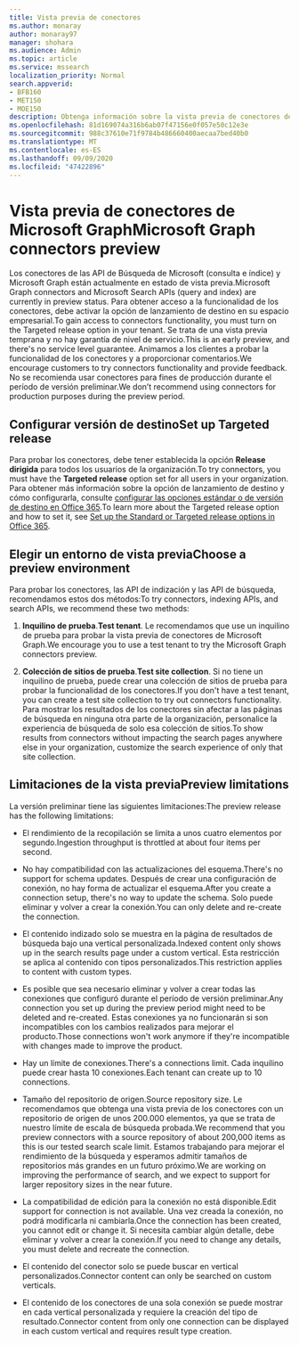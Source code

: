 ```yaml
---
title: Vista previa de conectores
ms.author: monaray
author: monaray97
manager: shohara
ms.audience: Admin
ms.topic: article
ms.service: mssearch
localization_priority: Normal
search.appverid:
- BFB160
- MET150
- MOE150
description: Obtenga información sobre la vista previa de conectores de Microsoft Graph para Microsoft Search.
ms.openlocfilehash: 81d169074a316b6ab07f47156e0f057e50c12e3e
ms.sourcegitcommit: 988c37610e71f9784b486660400aecaa7bed40b0
ms.translationtype: MT
ms.contentlocale: es-ES
ms.lasthandoff: 09/09/2020
ms.locfileid: "47422896"
---
```

# <a name="microsoft-graph-connectors-preview"></a><span data-ttu-id="8a4a8-103">Vista previa de conectores de Microsoft Graph</span><span class="sxs-lookup"><span data-stu-id="8a4a8-103">Microsoft Graph connectors preview</span></span>

<span data-ttu-id="8a4a8-104">Los conectores de las API de Búsqueda de Microsoft (consulta e índice) y Microsoft Graph están actualmente en estado de vista previa.</span><span class="sxs-lookup"><span data-stu-id="8a4a8-104">Microsoft Graph connectors and Microsoft Search APIs (query and index) are currently in preview status.</span></span> <span data-ttu-id="8a4a8-105">Para obtener acceso a la funcionalidad de los conectores, debe activar la opción de lanzamiento de destino en su espacio empresarial.</span><span class="sxs-lookup"><span data-stu-id="8a4a8-105">To gain access to connectors functionality, you must turn on the Targeted release option in your tenant.</span></span> <span data-ttu-id="8a4a8-106">Se trata de una vista previa temprana y no hay garantía de nivel de servicio.</span><span class="sxs-lookup"><span data-stu-id="8a4a8-106">This is an early preview, and there's no service level guarantee.</span></span> <span data-ttu-id="8a4a8-107">Animamos a los clientes a probar la funcionalidad de los conectores y a proporcionar comentarios.</span><span class="sxs-lookup"><span data-stu-id="8a4a8-107">We encourage customers to try connectors functionality and provide feedback.</span></span> <span data-ttu-id="8a4a8-108">No se recomienda usar conectores para fines de producción durante el período de versión preliminar.</span><span class="sxs-lookup"><span data-stu-id="8a4a8-108">We don’t recommend using connectors for production purposes during the preview period.</span></span>

## <a name="set-up-targeted-release"></a><span data-ttu-id="8a4a8-109">Configurar versión de destino</span><span class="sxs-lookup"><span data-stu-id="8a4a8-109">Set up Targeted release</span></span>

<span data-ttu-id="8a4a8-110">Para probar los conectores, debe tener establecida la opción **Release dirigida** para todos los usuarios de la organización.</span><span class="sxs-lookup"><span data-stu-id="8a4a8-110">To try connectors, you must have the **Targeted release** option set for all users in your organization.</span></span> <span data-ttu-id="8a4a8-111">Para obtener más información sobre la opción de lanzamiento de destino y cómo configurarla, consulte [configurar las opciones estándar o de versión de destino en Office 365](https://docs.microsoft.com/office365/admin/manage/release-options-in-office-365?view=o365-worldwide).</span><span class="sxs-lookup"><span data-stu-id="8a4a8-111">To learn more about the Targeted release option and how to set it, see [Set up the Standard or Targeted release options in Office 365](https://docs.microsoft.com/office365/admin/manage/release-options-in-office-365?view=o365-worldwide).</span></span>

## <a name="choose-a-preview-environment"></a><span data-ttu-id="8a4a8-112">Elegir un entorno de vista previa</span><span class="sxs-lookup"><span data-stu-id="8a4a8-112">Choose a preview environment</span></span>

<span data-ttu-id="8a4a8-113">Para probar los conectores, las API de indización y las API de búsqueda, recomendamos estos dos métodos:</span><span class="sxs-lookup"><span data-stu-id="8a4a8-113">To try connectors, indexing APIs, and search APIs, we recommend these two methods:</span></span>

1. <span data-ttu-id="8a4a8-114">**Inquilino de prueba**.</span><span class="sxs-lookup"><span data-stu-id="8a4a8-114">**Test tenant**.</span></span>  <span data-ttu-id="8a4a8-115">Le recomendamos que use un inquilino de prueba para probar la vista previa de conectores de Microsoft Graph.</span><span class="sxs-lookup"><span data-stu-id="8a4a8-115">We encourage you to use a test tenant to try the Microsoft Graph connectors preview.</span></span>

2. <span data-ttu-id="8a4a8-116">**Colección de sitios de prueba**.</span><span class="sxs-lookup"><span data-stu-id="8a4a8-116">**Test site collection**.</span></span> <span data-ttu-id="8a4a8-117">Si no tiene un inquilino de prueba, puede crear una colección de sitios de prueba para probar la funcionalidad de los conectores.</span><span class="sxs-lookup"><span data-stu-id="8a4a8-117">If you don't have a test tenant, you can create a test site collection to try out connectors functionality.</span></span> <span data-ttu-id="8a4a8-118">Para mostrar los resultados de los conectores sin afectar a las páginas de búsqueda en ninguna otra parte de la organización, personalice la experiencia de búsqueda de solo esa colección de sitios.</span><span class="sxs-lookup"><span data-stu-id="8a4a8-118">To show results from connectors without impacting the search pages anywhere else in your organization, customize the search experience of only that site collection.</span></span>

## <a name="preview-limitations"></a><span data-ttu-id="8a4a8-119">Limitaciones de la vista previa</span><span class="sxs-lookup"><span data-stu-id="8a4a8-119">Preview limitations</span></span>

<span data-ttu-id="8a4a8-120">La versión preliminar tiene las siguientes limitaciones:</span><span class="sxs-lookup"><span data-stu-id="8a4a8-120">The preview release has the following limitations:</span></span>

* <span data-ttu-id="8a4a8-121">El rendimiento de la recopilación se limita a unos cuatro elementos por segundo.</span><span class="sxs-lookup"><span data-stu-id="8a4a8-121">Ingestion throughput is throttled at about four items per second.</span></span>

* <span data-ttu-id="8a4a8-122">No hay compatibilidad con las actualizaciones del esquema.</span><span class="sxs-lookup"><span data-stu-id="8a4a8-122">There's no support for schema updates.</span></span> <span data-ttu-id="8a4a8-123">Después de crear una configuración de conexión, no hay forma de actualizar el esquema.</span><span class="sxs-lookup"><span data-stu-id="8a4a8-123">After you create a connection setup, there's no way to update the schema.</span></span> <span data-ttu-id="8a4a8-124">Solo puede eliminar y volver a crear la conexión.</span><span class="sxs-lookup"><span data-stu-id="8a4a8-124">You can only delete and re-create the connection.</span></span>

* <span data-ttu-id="8a4a8-125">El contenido indizado solo se muestra en la página de resultados de búsqueda bajo una vertical personalizada.</span><span class="sxs-lookup"><span data-stu-id="8a4a8-125">Indexed content only shows up in the search results page under a custom vertical.</span></span> <span data-ttu-id="8a4a8-126">Esta restricción se aplica al contenido con tipos personalizados.</span><span class="sxs-lookup"><span data-stu-id="8a4a8-126">This restriction applies to content with custom types.</span></span>

* <span data-ttu-id="8a4a8-127">Es posible que sea necesario eliminar y volver a crear todas las conexiones que configuró durante el período de versión preliminar.</span><span class="sxs-lookup"><span data-stu-id="8a4a8-127">Any connection you set up during the preview period might need to be deleted and re-created.</span></span> <span data-ttu-id="8a4a8-128">Estas conexiones ya no funcionarán si son incompatibles con los cambios realizados para mejorar el producto.</span><span class="sxs-lookup"><span data-stu-id="8a4a8-128">Those connections won't work anymore if they're incompatible with changes made to improve the product.</span></span>

* <span data-ttu-id="8a4a8-129">Hay un límite de conexiones.</span><span class="sxs-lookup"><span data-stu-id="8a4a8-129">There's a connections limit.</span></span> <span data-ttu-id="8a4a8-130">Cada inquilino puede crear hasta 10 conexiones.</span><span class="sxs-lookup"><span data-stu-id="8a4a8-130">Each tenant can create up to 10 connections.</span></span>

* <span data-ttu-id="8a4a8-131">Tamaño del repositorio de origen.</span><span class="sxs-lookup"><span data-stu-id="8a4a8-131">Source repository size.</span></span> <span data-ttu-id="8a4a8-132">Le recomendamos que obtenga una vista previa de los conectores con un repositorio de origen de unos 200.000 elementos, ya que se trata de nuestro límite de escala de búsqueda probada.</span><span class="sxs-lookup"><span data-stu-id="8a4a8-132">We recommend that you preview connectors with a source repository of about 200,000 items as this is our tested search scale limit.</span></span> <span data-ttu-id="8a4a8-133">Estamos trabajando para mejorar el rendimiento de la búsqueda y esperamos admitir tamaños de repositorios más grandes en un futuro próximo.</span><span class="sxs-lookup"><span data-stu-id="8a4a8-133">We are working on improving the performance of search, and we expect to support for larger repository sizes in the near future.</span></span>

* <span data-ttu-id="8a4a8-134">La compatibilidad de edición para la conexión no está disponible.</span><span class="sxs-lookup"><span data-stu-id="8a4a8-134">Edit support for connection is not available.</span></span> <span data-ttu-id="8a4a8-135">Una vez creada la conexión, no podrá modificarla ni cambiarla.</span><span class="sxs-lookup"><span data-stu-id="8a4a8-135">Once the connection has been created, you cannot edit or change it.</span></span> <span data-ttu-id="8a4a8-136">Si necesita cambiar algún detalle, debe eliminar y volver a crear la conexión.</span><span class="sxs-lookup"><span data-stu-id="8a4a8-136">If you need to change any details, you must delete and recreate the connection.</span></span>

* <span data-ttu-id="8a4a8-137">El contenido del conector solo se puede buscar en vertical personalizados.</span><span class="sxs-lookup"><span data-stu-id="8a4a8-137">Connector content can only be searched on custom verticals.</span></span>

* <span data-ttu-id="8a4a8-138">El contenido de los conectores de una sola conexión se puede mostrar en cada vertical personalizada y requiere la creación del tipo de resultado.</span><span class="sxs-lookup"><span data-stu-id="8a4a8-138">Connector content from only one connection can be displayed in each custom vertical and requires result type creation.</span></span>

